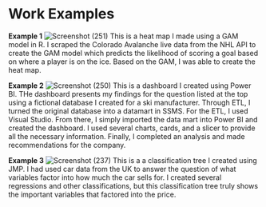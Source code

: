 # Work Examples

**Example 1**
![Screenshot (251)](https://user-images.githubusercontent.com/118701065/203366284-2b0fd8cf-8ed2-4a4d-ab89-066b82fda237.png)
This is a heat map I made using a GAM model in R. I scraped the Colorado Avalanche live data from the NHL API to create the GAM model which predicts the likelihood of scoring a goal based on where a player is on the ice. Based on the GAM, I was able to create the heat map. 

**Example 2**
![Screenshot (250)](https://user-images.githubusercontent.com/118701065/203366421-502f4f94-bc9e-4740-bdfb-2764c3f09a41.png)
This is a dashboard I created using Power BI. THe dashboard presents my findings for the question listed at the top using a fictional database I created for a ski manufacturer. Through ETL, I turned the original database into a datamart in SSMS. For the ETL, I used Visual Studio. From there, I simply imported the data mart into Power BI and created the dashboard. I used several charts, cards, and a slicer to provide all the necessary information. Finally, I completed an analysis and made recommendations for the company. 

**Example 3**
![Screenshot (237)](https://user-images.githubusercontent.com/118701065/203366508-95a13f06-c72b-4e37-b9d3-934d3e40d50f.png)
This is a a classification tree I created using JMP. I had used car data from the UK to answer the question of what variables factor into how much the car sells for. I created several regressions and other classifications, but this classification tree truly shows the important variables that factored into the price. 
